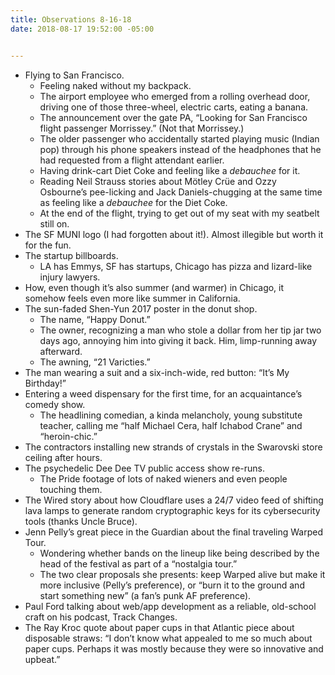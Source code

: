 ```yaml
---
title: Observations 8-16-18
date: 2018-08-17 19:52:00 -05:00


---
```


- Flying to San Francisco.
	- Feeling naked without my backpack.
	- The airport employee who emerged from a rolling overhead door, driving one of those three-wheel, electric carts, eating a banana.
	- The announcement over the gate PA, “Looking for San Francisco flight passenger Morrissey.” (Not that Morrissey.)
	- The older passenger who accidentally started playing music (Indian pop) through his phone speakers instead of the headphones that he had requested from a flight attendant earlier.
	- Having drink-cart Diet Coke and feeling like a *debauchee* for it.
	- Reading Neil Strauss stories about Mötley Crüe and Ozzy Osbourne’s pee-licking and Jack Daniels-chugging at the same time as feeling like a *debauchee* for the Diet Coke.
	- At the end of the flight, trying to get out of my seat with my seatbelt still on.
- The SF MUNI logo (I had forgotten about it!). Almost illegible but worth it for the fun.
- The startup billboards.
	- LA has Emmys, SF has startups, Chicago has pizza and lizard-like injury lawyers.
- How, even though it’s also summer (and warmer) in Chicago, it somehow feels even more like summer in California.
- The sun-faded Shen-Yun 2017 poster in the donut shop.
	- The name, “Happy Donut.”
	- The owner, recognizing a man who stole a dollar from her tip jar two days ago, annoying him into giving it back. Him, limp-running away afterward.
	- The awning, “21 Varicties.”
- The man wearing a suit and a six-inch-wide, red button: “It’s My Birthday!”
- Entering a weed dispensary for the first time, for an acquaintance’s comedy show.
	- The headlining comedian, a kinda melancholy, young substitute teacher, calling me “half Michael Cera, half Ichabod Crane” and “heroin-chic.”
- The contractors installing new strands of crystals in the Swarovski store ceiling after hours.
- The psychedelic Dee Dee TV public access show re-runs.
	- The Pride footage of lots of naked wieners and even people touching them.
- The Wired story about how Cloudflare uses a 24/7 video feed of shifting lava lamps to generate random cryptographic keys for its cybersecurity tools (thanks Uncle Bruce).
- Jenn Pelly’s great piece in the Guardian about the final traveling Warped Tour.
	- Wondering whether bands on the lineup like being described by the head of the festival as part of a “nostalgia tour.”
	- The two clear proposals she presents: keep Warped alive but make it more inclusive (Pelly’s preference), or “burn it to the ground and start something new” (a fan’s punk AF preference).
- Paul Ford talking about web/app development as a reliable, old-school craft on his podcast, Track Changes.
- The Ray Kroc quote about paper cups in that Atlantic piece about disposable straws: “I don’t know what appealed to me so much about paper cups. Perhaps it was mostly because they were so innovative and upbeat.”